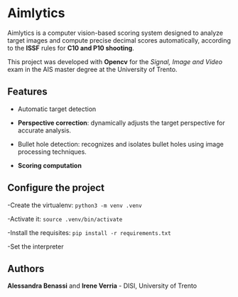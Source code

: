 # Aimlytics
Aimlytics is a computer vision-based scoring system designed to analyze target images and compute
precise decimal scores automatically, according to the **ISSF** rules for **C10 and P10 shooting**.

This project was developed with **Opencv** for the _Signal, Image and Video_ exam in the AIS master degree at the University of Trento.


## Features
* Automatic target detection

* **Perspective correction**: dynamically adjusts the target perspective for accurate analysis.

* Bullet hole detection: recognizes and isolates bullet holes using image processing techniques.

* **Scoring computation**


## Configure the project

-Create the virtualenv:
`python3 -m venv .venv`

-Activate it:
`source .venv/bin/activate`

-Install the requisites: `pip install -r requirements.txt`

-Set the interpreter



## Authors

**Alessandra Benassi** and **Irene Verria** - DISI, University of Trento
